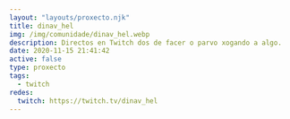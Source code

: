 ```yaml
---
layout: "layouts/proxecto.njk"
title: dinav_hel
img: /img/comunidade/dinav_hel.webp
description: Directos en Twitch dos de facer o parvo xogando a algo.
date: 2020-11-15 21:41:42
active: false
type: proxecto
tags:
  - twitch
redes:
  twitch: https://twitch.tv/dinav_hel
---
```

